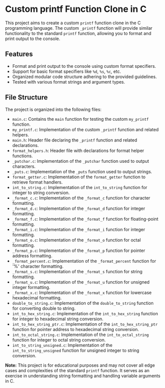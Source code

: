 # Custom printf Function Clone in C

This project aims to create a custom `printf` function clone in the C programming language. The custom `_printf` function will provide similar functionality to the standard `printf` function, allowing you to format and print output to the console.

## Features

- Format and print output to the console using custom format specifiers.
- Support for basic format specifiers like `%d`, `%s`, `%c`, etc.
- Organized modular code structure adhering to the provided guidelines.
- Tested with various format strings and argument types.

## File Structure

The project is organized into the following files:

- `main.c`: Contains the `main` function for testing the custom `my_printf` function.
- `my_printf.c`: Implementation of the custom `_printf` function and related helpers.
- `main.h`: Header file declaring the `_printf` function and related declarations.
- `format_helpers.h`: Header file with declarations for format helper functions.
- `_putchar.c`: Implementation of the `_putchar` function used to output characters.
- `_puts.c`: Implementation of the `_puts` function used to output strings.
- `format_getter.c`: Implementation of the `format_getter` function to retrieve format handlers.
- `int_to_string.c`: Implementation of the `int_to_string` function for integer to string conversion.
- `_format_c.c`: Implementation of the `_format_c` function for character formatting.
- `_format_d.c`: Implementation of the `_format_d` function for integer formatting.
- `_format_f.c`: Implementation of the `_format_f` function for floating-point formatting.
- `_format_i.c`: Implementation of the `_format_i` function for integer formatting.
- `_format_o.c`: Implementation of the `_format_o` function for octal formatting.
- `_format_p.c`: Implementation of the `_format_p` function for pointer address formatting.
- `_format_percent.c`: Implementation of the `_format_percent` function for '%' character formatting.
- `_format_s.c`: Implementation of the `_format_s` function for string formatting.
- `_format_u.c`: Implementation of the `_format_u` function for unsigned integer formatting.
- `_format_x.c`: Implementation of the `_format_x` function for lowercase hexadecimal formatting.
- `double_to_string.c`: Implementation of the `double_to_string` function for converting double to string.
- `int_to_hex_string.c`: Implementation of the `int_to_hex_string` function for integer to hexadecimal string conversion.
- `int_to_hex_string_ptr.c`: Implementation of the `int_to_hex_string_ptr` function for pointer address to hexadecimal string conversion.
- `int_to_octal_string.c`: Implementation of the `int_to_octal_string` function for integer to octal string conversion.
- `int_to_string_unsigned.c`: Implementation of the `int_to_string_unsigned` function for unsigned integer to string conversion.

**Note:** This project is for educational purposes and may not cover all edge cases and complexities of the standard `printf` function. It serves as an exercise in understanding string formatting and handling variable arguments in C.
